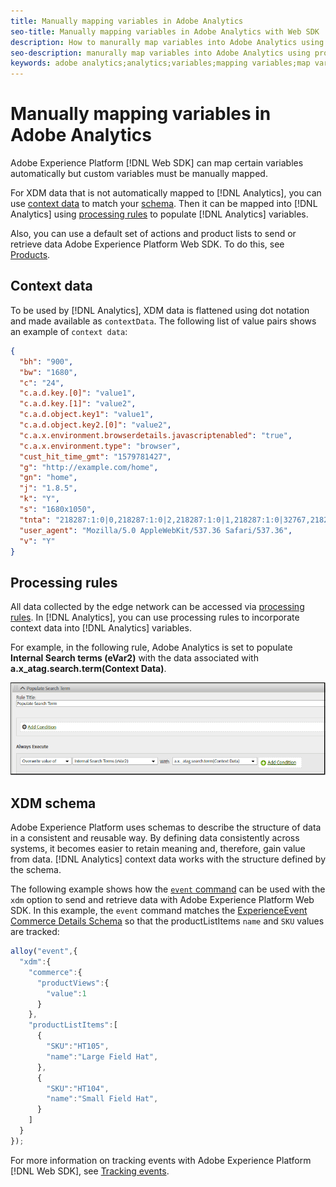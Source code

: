 ```yaml
---
title: Manually mapping variables in Adobe Analytics
seo-title: Manually mapping variables in Adobe Analytics with Web SDK
description: How to manurally map variables into Adobe Analytics using processing rules
seo-description: manurally map variables into Adobe Analytics using processing rules with Web SDK
keywords: adobe analytics;analytics;variables;mapping variables;map variables;contextData;context Data;Processing rules;rules;xdm;schema;
---
```


# Manually mapping variables in Adobe Analytics

Adobe Experience Platform [!DNL Web SDK] can map certain variables automatically but custom variables must be manually mapped.

For XDM data that is not automatically mapped to [!DNL Analytics], you can use [context data](https://docs.adobe.com/content/help/en/analytics/implementation/vars/page-vars/contextdata.html) to match your [schema](https://docs.adobe.com/content/help/en/experience-platform/xdm/schema/composition.html). Then it can be mapped into [!DNL Analytics] using [processing rules](https://docs.adobe.com/content/help/en/analytics/admin/admin-tools/processing-rules/processing-rules-configuration/t-processing-rules.html) to populate [!DNL Analytics] variables. 
 
Also, you can use a default set of actions and product lists to send or retrieve data Adobe Experience Platform Web SDK. To do this, see [Products](https://docs.adobe.com/content/help/en/experience-platform/edge/implement/commerce.html).

## Context data

To be used by [!DNL Analytics], XDM data is flattened using dot notation and made available as `contextData`. The following list of value pairs shows an example of `context data`:

```json
{
  "bh": "900",
  "bw": "1680",
  "c": "24",
  "c.a.d.key.[0]": "value1",
  "c.a.d.key.[1]": "value2",
  "c.a.d.object.key1": "value1",
  "c.a.d.object.key2.[0]": "value2",
  "c.a.x.environment.browserdetails.javascriptenabled": "true",
  "c.a.x.environment.type": "browser",
  "cust_hit_time_gmt": "1579781427",
  "g": "http://example.com/home",
  "gn": "home",
  "j": "1.8.5",
  "k": "Y",
  "s": "1680x1050",
  "tnta": "218287:1:0|0,218287:1:0|2,218287:1:0|1,218287:1:0|32767,218287:1:0|1,218287:1:0|0,218287:1:0|1,218287:1:0|0,218287:1:0|1",
  "user_agent": "Mozilla/5.0 AppleWebKit/537.36 Safari/537.36",
  "v": "Y"
}
```

## Processing rules

All data collected by the edge network can be accessed via [processing rules](https://docs.adobe.com/content/help/en/analytics/admin/admin-tools/processing-rules/processing-rules-configuration/t-processing-rules.html). In [!DNL Analytics], you can use processing rules to incorporate context data into [!DNL Analytics] variables. 

For example, in the following rule, Adobe Analytics is set to populate **Internal Search terms (eVar2)** with the data associated with **a.x_atag.search.term(Context Data)**.

  ![](assets/examplerule.png)


## XDM schema

Adobe Experience Platform uses schemas to describe the structure of data in a consistent and reusable way. By defining data consistently across systems, it becomes easier to retain meaning and, therefore, gain value from data. [!DNL Analytics] context data works with the structure defined by the schema. 

The following example shows how the [`event` command](https://docs.adobe.com/content/help/en/experience-platform/edge/fundamentals/tracking-events.html) can be used with the `xdm` option to send and retrieve data with Adobe Experience Platform Web SDK. In this example, the `event` command matches the [ExperienceEvent Commerce Details Schema](https://github.com/adobe/xdm/blob/1c22180490558e3c13352fe3e0540cb7e93c69ca/docs/reference/context/experienceevent-commerce.schema.md) so that the productListItems `name` and `SKU` values are tracked:


```javascript
alloy("event",{
  "xdm":{
    "commerce":{
      "productViews":{
        "value":1
      }
    },
    "productListItems":[
      {
        "SKU":"HT105",
        "name":"Large Field Hat",
      },
      {
        "SKU":"HT104",
        "name":"Small Field Hat",
      }
    ]
  }
});
```

For more information on tracking events with Adobe Experience Platform  [!DNL Web SDK], see [Tracking events](https://docs.adobe.com/content/help/en/experience-platform/edge/fundamentals/tracking-events.html).
